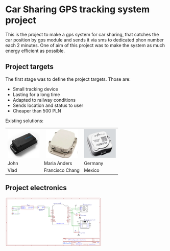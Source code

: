 <h1>Car Sharing GPS tracking system project</h1>

<p>This is the project to make a gps system for car sharing, that catches the car position by gps module and sends it via sms to dedicated phon number each 2 minutes. One of aim of this project was to make the system as much energy efficient as possible.</p>

<h2><b>Project targets</b></h2> 

<p>The first stage was to define the project targets. Those are:</p>
<ul>
  <li>Small tracking device</li>
  <li>Lasting for a long time</li>
  <li>Adapted to railway conditions</li>
  <li>Sends location and status to user</li>
  <li>Cheaper than 500 PLN</li>
</ul>

<p>Existing solutions:</p>
<table>
  <tr>
    <th><img src="images/device1.png" alt="Alt Text" width="100"/></th>
    <th><img src="images/device2.png" alt="Alt Text" width="100"/></th>
    <th><img src="images/device3.png" alt="Alt Text" width="100"/></th>
  </tr>
  <tr>
    <td>John</td>
    <td>Maria Anders</td>
    <td>Germany</td>
  </tr>
  <tr>
    <td>Vlad</td>
    <td>Francisco Chang</td>
    <td>Mexico</td>
  </tr>
</table>


<h2><b>Project electronics</b></h2> 



<img src="images/circuitry.png" alt="Alt Text" width="300"/>
